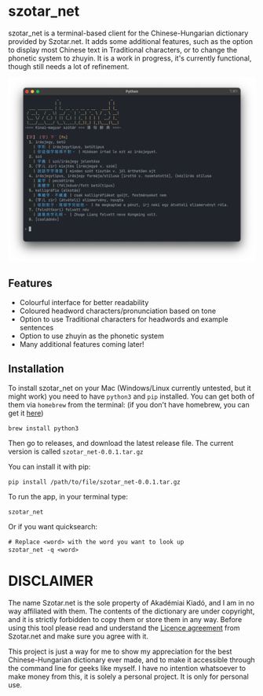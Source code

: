# szotar_net

szotar_net is a terminal-based client for the Chinese-Hungarian dictionary provided by Szotar.net. It adds some additional features, such as the option to display most Chinese text in Traditional characters, or to change the phonetic system to zhuyin. It is a work in progress, it's currently functional, though still needs a lot of refinement.

![Screenshot of the application using interactive shell mode](screenshot.png)

## Features
- Colourful interface for better readability
- Coloured headword characters/pronunciation based on tone
- Option to use Traditional characters for headwords and example sentences
- Option to use zhuyin as the phonetic system
- Many additional features coming later!

## Installation

To install szotar_net on your Mac (Windows/Linux currently untested, but it might work) you need to have ```python3``` and ```pip``` installed. You can get both of them via ```homebrew``` from the terminal: (if you don't have homebrew, you can get it [here](https://brew.sh/))
```shell
brew install python3
```
Then go to releases, and download the latest release file. The current version is called ```szotar_net-0.0.1.tar.gz```

You can install it with pip:
```shell
pip install /path/to/file/szotar_net-0.0.1.tar.gz
```

To run the app, in your terminal type:
```shell
szotar_net
```

Or if you want quicksearch:
```shell
# Replace <word> with the word you want to look up
szotar_net -q <word>
```

# DISCLAIMER
The name Szotar.net is the sole property of Akadémiai Kiadó, and I am in no way affiliated with them. The contents of the dictionary are under copyright, and it is strictly forbidden to copy them or store them in any way. Before using this tool please read and understand the [Licence agreement](https://www.szotar.net/egyeb/licencszerzodes/) from Szotar.net and make sure you agree with it. 

This project is just a way for me to show my appreciation for the best Chinese-Hungarian dictionary ever made, and to make it accessible through the command line for geeks like myself. I have no intention whatsoever to make money from this, it is solely a personal project. It is only for personal use.
